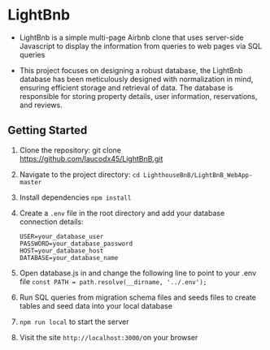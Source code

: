 # LightBnb
- LightBnb is a simple multi-page Airbnb clone that uses server-side Javascript to display the information from queries to web pages via SQL queries

- This project focuses on designing a robust database, the LightBnb database has been meticulously designed with normalization in mind, ensuring efficient storage and retrieval of data. The database is responsible for storing property details, user information, reservations, and reviews.

##

## Getting Started
1. Clone the repository: git clone https://github.com/laucodx45/LightBnB.git
2. Navigate to the project directory: `cd LighthouseBnB/LightBnB_WebApp-master`
3. Install dependencies `npm install`
4. Create a `.env` file in the root directory and add your database connection details:

   ```env
   USER=your_database_user
   PASSWORD=your_database_password
   HOST=your_database_host
   DATABASE=your_database_name
5. Open database.js in and change the following line to point to your .env file
```const PATH = path.resolve(__dirname, '../.env');```
6. Run SQL queries from migration schema files and seeds files to create tables and seed data into your local database
7. `npm run local` to start the server
8. Visit the site `http://localhost:3000/`on your browser
